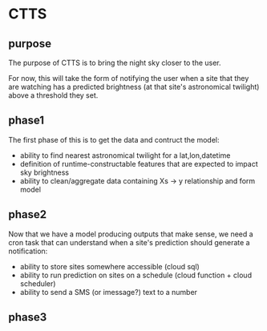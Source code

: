 # CTTS

## purpose

The purpose of CTTS is to bring the night sky closer to the user.

For now, this will take the form of notifying the user when a site that they are
watching has a predicted brightness (at that site's astronomical twilight) above
a threshold they set.

## phase1

The first phase of this is to get the data and contruct the model:

- ability to find nearest astronomical twilight for a lat,lon,datetime
- definition of runtime-constructable features that are expected to impact sky brightness
- ability to clean/aggregate data containing Xs -> y relationship and form model

## phase2

Now that we have a model producing outputs that make sense, we need a cron task
that can understand when a site's prediction should generate a notification:

- ability to store sites somewhere accessible (cloud sql)
- ability to run prediction on sites on a schedule (cloud function + cloud scheduler)
- ability to send a SMS (or imessage?) text to a number

## phase3
